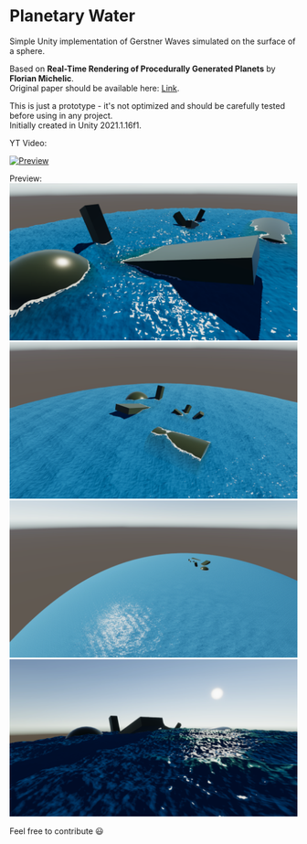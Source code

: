 # Planetary Water
Simple Unity implementation of Gerstner Waves simulated on the surface of a sphere.

Based on **Real-Time Rendering of Procedurally Generated Planets** by **Florian Michelic**.  
Original paper should be available here: [Link](https://cescg.org/wp-content/uploads/2018/04/Michelic-Real-Time-Rendering-of-Procedurally-Generated-Planets-2.pdf).

This is just a prototype - it's not optimized and should be carefully tested before using in any project.  
Initially created in Unity 2021.1.16f1.

YT Video:

[![Preview](https://img.youtube.com/vi/Y2e0ovyEL5k/0.jpg)](https://www.youtube.com/watch?v=Y2e0ovyEL5k)

Preview:
![Image1](/Images/1.png)
![Image2](/Images/2.png)
![Image3](/Images/3.png)
![Image4](/Images/4.png)

Feel free to contribute :smiley:
